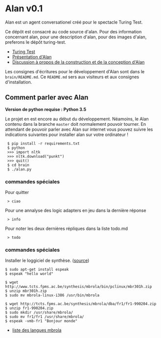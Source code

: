 # Alan v0.1

Alan est un agent conversationel créé pour le spectacle Turing Test.

Ce dépôt est consacré au code source d'alan. Pour des information concernant alan, pour une description d'alan, pour des images d'alan, preferons le dépôt turing-test.

- [Turing Test](https://github.com/LeonLenclos/turing-test)
- [Présentation d'Alan](https://github.com/LeonLenclos/turing-test/blob/master/textes/alan.md)
- [Discussion à propos de la construction et de la conception d'Alan](https://github.com/LeonLenclos/turing-test/blob/master/robots/alan.md)


Les consignes d'écritures pour le développement d'Alan sont dans le `brain/README.md`. Ce `README.md` sers aux visiteurs et aux consignes d'installation.

## Comment parler avec Alan

**Version de python requise : Python 3.5**

Le projet en est encore au début du développement. Néamoins, le Alan contenu dans la branche `master` doit normalement pouvoir tourner. En attendant de pouvoir parler avec Alan sur internet vous pouvez suivre les indications suivantes pour installer alan sur votre ordinateur !


 ```
  $ pip install -r requirements.txt
  $ python
  >>> import nltk
  >>> nltk.download("punkt")
  >>> quit()
  $ cd brain
  $ ./alan.py
  ```

### commandes spéciales

Pour quitter

```
 > ciao
```

Pour une annalyse des logic adapters en jeu dans la dernière réponse

```
 > info
```
Pour noter les deux dernières répliques dans la liste todo.md

```
 > todo
```

### commandes spéciales

Installer le loggiciel de synthèse. ([source](http://espeak.sourceforge.net/mbrola.html))


```
$ sudo apt-get install espeak
$ espeak "hello world"

$ wget http://www.tcts.fpms.ac.be/synthesis/mbrola/bin/pclinux/mbr301h.zip
$ unzip mbr301h.zip
$ sudo mv mbrola-linux-i386 /usr/bin/mbrola

$ wget http://tcts.fpms.ac.be/synthesis/mbrola/dba/fr1/fr1-990204.zip
$ unzip fr1-990204.zip
$ sudo mkdir /usr/share/mbrola/
$ sudo mv fr1/fr1 /usr/share/mbrola/
$ espeak -vmb-fr1 "Bonjour monde"
```

- [liste des langues mbrola](http://tcts.fpms.ac.be/synthesis/mbrola/mbrcopybin.html)
